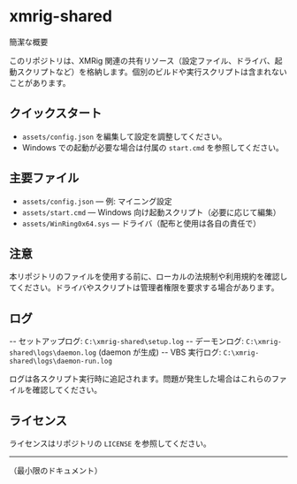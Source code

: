# xmrig-shared

簡潔な概要

このリポジトリは、XMRig 関連の共有リソース（設定ファイル、ドライバ、起動スクリプトなど）を格納します。個別のビルドや実行スクリプトは含まれないことがあります。

## クイックスタート

- `assets/config.json` を編集して設定を調整してください。
- Windows での起動が必要な場合は付属の `start.cmd` を参照してください。

## 主要ファイル

- `assets/config.json` — 例: マイニング設定
- `assets/start.cmd` — Windows 向け起動スクリプト（必要に応じて編集）
- `assets/WinRing0x64.sys` — ドライバ（配布と使用は各自の責任で）

## 注意

本リポジトリのファイルを使用する前に、ローカルの法規制や利用規約を確認してください。ドライバやスクリプトは管理者権限を要求する場合があります。

## ログ

-- セットアップログ: `C:\xmrig-shared\setup.log`
-- デーモンログ: `C:\xmrig-shared\logs\daemon.log` (daemon が生成)
-- VBS 実行ログ: `C:\xmrig-shared\logs\daemon-run.log`

ログは各スクリプト実行時に追記されます。問題が発生した場合はこれらのファイルを確認してください。

## ライセンス

ライセンスはリポジトリの `LICENSE` を参照してください。

---

（最小限のドキュメント）